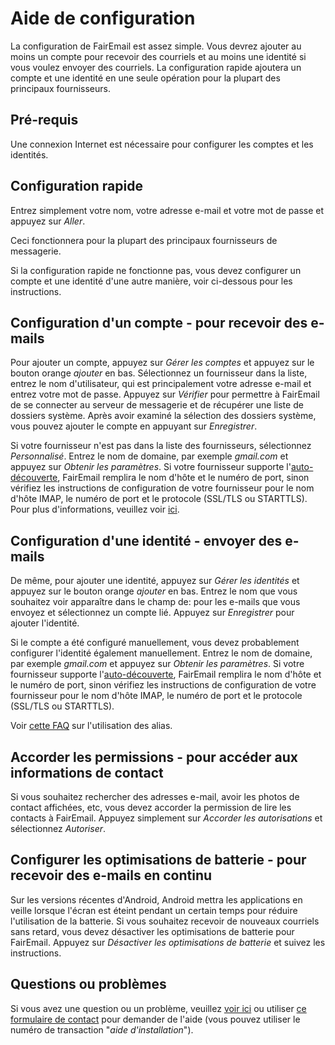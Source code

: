# Aide de configuration

La configuration de FairEmail est assez simple. Vous devrez ajouter au moins un compte pour recevoir des courriels et au moins une identité si vous voulez envoyer des courriels. La configuration rapide ajoutera un compte et une identité en une seule opération pour la plupart des principaux fournisseurs.

## Pré-requis

Une connexion Internet est nécessaire pour configurer les comptes et les identités.

## Configuration rapide

Entrez simplement votre nom, votre adresse e-mail et votre mot de passe et appuyez sur *Aller*.

Ceci fonctionnera pour la plupart des principaux fournisseurs de messagerie.

Si la configuration rapide ne fonctionne pas, vous devez configurer un compte et une identité d'une autre manière, voir ci-dessous pour les instructions.

## Configuration d'un compte - pour recevoir des e-mails

Pour ajouter un compte, appuyez sur *Gérer les comptes* et appuyez sur le bouton orange *ajouter* en bas. Sélectionnez un fournisseur dans la liste, entrez le nom d'utilisateur, qui est principalement votre adresse e-mail et entrez votre mot de passe. Appuyez sur *Vérifier* pour permettre à FairEmail de se connecter au serveur de messagerie et de récupérer une liste de dossiers système. Après avoir examiné la sélection des dossiers système, vous pouvez ajouter le compte en appuyant sur *Enregistrer*.

Si votre fournisseur n'est pas dans la liste des fournisseurs, sélectionnez *Personnalisé*. Entrez le nom de domaine, par exemple *gmail.com* et appuyez sur *Obtenir les paramètres*. Si votre fournisseur supporte l'[auto-découverte](https://tools.ietf.org/html/rfc6186), FairEmail remplira le nom d'hôte et le numéro de port, sinon vérifiez les instructions de configuration de votre fournisseur pour le nom d'hôte IMAP, le numéro de port et le protocole (SSL/TLS ou STARTTLS). Pour plus d'informations, veuillez voir [ici](https://github.com/M66B/FairEmail/blob/master/FAQ.md#authorizing-accounts).

## Configuration d'une identité - envoyer des e-mails

De même, pour ajouter une identité, appuyez sur *Gérer les identités* et appuyez sur le bouton orange *ajouter* en bas. Entrez le nom que vous souhaitez voir apparaître dans le champ de: pour les e-mails que vous envoyez et sélectionnez un compte lié. Appuyez sur *Enregistrer* pour ajouter l'identité.

Si le compte a été configuré manuellement, vous devez probablement configurer l'identité également manuellement. Entrez le nom de domaine, par exemple *gmail.com* et appuyez sur *Obtenir les paramètres*. Si votre fournisseur supporte l'[auto-découverte](https://tools.ietf.org/html/rfc6186), FairEmail remplira le nom d'hôte et le numéro de port, sinon vérifiez les instructions de configuration de votre fournisseur pour le nom d'hôte IMAP, le numéro de port et le protocole (SSL/TLS ou STARTTLS).

Voir [cette FAQ](https://github.com/M66B/FairEmail/blob/master/FAQ.md#FAQ9) sur l'utilisation des alias.

## Accorder les permissions - pour accéder aux informations de contact

Si vous souhaitez rechercher des adresses e-mail, avoir les photos de contact affichées, etc, vous devez accorder la permission de lire les contacts à FairEmail. Appuyez simplement sur *Accorder les autorisations* et sélectionnez *Autoriser*.

## Configurer les optimisations de batterie - pour recevoir des e-mails en continu

Sur les versions récentes d'Android, Android mettra les applications en veille lorsque l'écran est éteint pendant un certain temps pour réduire l'utilisation de la batterie. Si vous souhaitez recevoir de nouveaux courriels sans retard, vous devez désactiver les optimisations de batterie pour FairEmail. Appuyez sur *Désactiver les optimisations de batterie* et suivez les instructions.

## Questions ou problèmes

Si vous avez une question ou un problème, veuillez [voir ici](https://github.com/M66B/FairEmail/blob/master/FAQ.md) ou utiliser [ce formulaire de contact](https://contact.faircode.eu/?product=fairemailsupport) pour demander de l'aide (vous pouvez utiliser le numéro de transaction "*aide d'installation*").